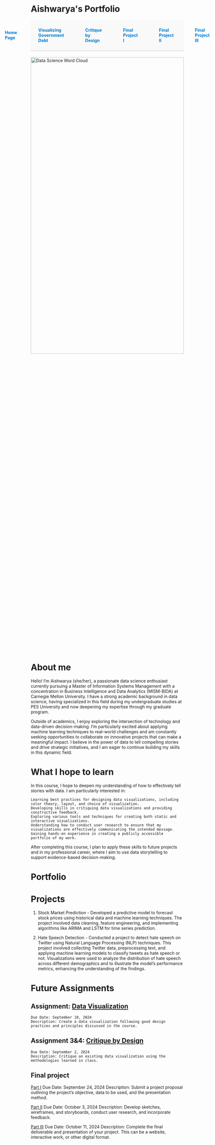 # Aishwarya's Portfolio

<div style="display: flex; justify-content: center; align-items: center; gap: 30px; margin-bottom: 20px; padding: 15px 0; border-bottom: 2px solid #ddd; background-color: #f9f9f9;">
  <a href="https://cmustudent.github.io/tswd-portfolio-templates/" style="text-decoration: none; color: #007acc; font-weight: bold; padding: 10px 20px; border-radius: 5px; transition: background-color 0.3s;">Home Page</a>
  <a href="visualizing-government-debt.md" style="text-decoration: none; color: #007acc; font-weight: bold; padding: 10px 20px; border-radius: 5px; transition: background-color 0.3s;">Visualizing Government Debt</a>
  <a href="critique-by-design.md" style="text-decoration: none; color: #007acc; font-weight: bold; padding: 10px 20px; border-radius: 5px; transition: background-color 0.3s;">Critique by Design</a>
  <a href="final-project-part-one.md" style="text-decoration: none; color: #007acc; font-weight: bold; padding: 10px 20px; border-radius: 5px; transition: background-color 0.3s;">Final Project I</a>
  <a href="final-project-part-two.md" style="text-decoration: none; color: #007acc; font-weight: bold; padding: 10px 20px; border-radius: 5px; transition: background-color 0.3s;">Final Project II</a>
  <a href="final-project-part-three.md" style="text-decoration: none; color: #007acc; font-weight: bold; padding: 10px 20px; border-radius: 5px; transition: background-color 0.3s;">Final Project III</a>
</div>

<img src="image%20for%20portfolio.png" alt="Data Science Word Cloud" style="width:100%; height:50%;">

# About me
Hello! I’m Aishwarya (she/her), a passionate data science enthusiast currently pursuing a Master of Information Systems Management with a concentration in Business Intelligence and Data Analytics (MISM-BIDA) at Carnegie Mellon University. I have a strong academic background in data science, having specialized in this field during my undergraduate studies at PES University and now deepening my expertise through my graduate program.

Outside of academics, I enjoy exploring the intersection of technology and data-driven decision-making. I’m particularly excited about applying machine learning techniques to real-world challenges and am constantly seeking opportunities to collaborate on innovative projects that can make a meaningful impact. I believe in the power of data to tell compelling stories and drive strategic initiatives, and I am eager to continue building my skills in this dynamic field.

# What I hope to learn
In this course, I hope to deepen my understanding of how to effectively tell stories with data. I am particularly interested in:

    Learning best practices for designing data visualizations, including color theory, layout, and choice of visualization.
    Developing skills in critiquing data visualizations and providing constructive feedback.
    Exploring various tools and techniques for creating both static and interactive visualizations.
    Understanding how to conduct user research to ensure that my visualizations are effectively communicating the intended message.
    Gaining hands-on experience in creating a publicly accessible portfolio of my work.

After completing this course, I plan to apply these skills to future projects and in my professional career, where I aim to use data storytelling to support evidence-based decision-making.

# Portfolio

# Projects

1. Stock Market Prediction -
Developed a predictive model to forecast stock prices using historical data and machine learning techniques. The project involved data cleaning, feature engineering, and implementing algorithms like ARIMA and LSTM for time series prediction.

2. Hate Speech Detection - Conducted a project to detect hate speech on Twitter using Natural Language Processing (NLP) techniques. This project involved collecting Twitter data, preprocessing text, and applying machine learning models to classify tweets as hate speech or not. Visualizations were used to analyze the distribution of hate speech across different demographics and to illustrate the model’s performance metrics, enhancing the understanding of the findings.

# Future Assignments
## Assignment: [Data Visualization](visualizing-government-debt.md)
    Due Date: September 10, 2024
    Description: Create a data visualization following good design practices and principles discussed in the course.


## Assignment 3&4: [Critique by Design](critique-by-design.md)
    Due Date: September 2, 2024
    Description: Critique an existing data visualization using the methodologies learned in class.
 

## Final project
[Part I](final-project-part-one.md)
    Due Date: September 24, 2024
    Description: Submit a project proposal outlining the project’s objective, data to be used, and the presentation method.

[Part II](final-project-part-two.md)
    Due Date: October 3, 2024
    Description: Develop sketches, wireframes, and storyboards, conduct user research, and incorporate feedback.

[Part III](final-project-part-three.md)
    Due Date: October 11, 2024
    Description: Complete the final deliverable and presentation of your project. This can be a website, interactive work, or other digital format.
